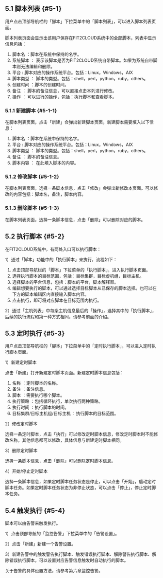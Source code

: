 ## 5.1 脚本列表 {#5-1}

用户点击顶部导航栏的「腳本」下拉菜单中的「脚本列表」，可以进入脚本列表页面。

脚本列表页面会显示出该用户保存在FIT2CLOUD系统中的全部脚本，列表中显示信息包括：

1.  脚本名 ：脚本在系统中保持的名字。
2.  系统脚本 ： 表示该脚本是否为FIT2CLOUD系统自带脚本。如果为系统自带脚本则无法编辑和删除。
3.  平台 : 脚本对应的操作系统平台。包括：Linux，Windows，AIX
4.  脚本类型 ： 脚本的类型。包括：shell，perl，python，ruby，others。
5.  创建时间 ：脚本的创建时间。
6.  备注 ： 脚本的备注信息，可以直接点击本列进行修改。
7.  操作 ： 可以进行的操作，包括：执行脚本和查看脚本。

### 5.1.1 新建脚本 {#5-1-1}

在脚本列表页面，点击「新建」会弹出新建脚本页面。新建脚本需要填入以下信息：

1.  脚本名 ：脚本在系统中保持的名字。
2.  平台 : 脚本对应的操作系统平台。包括：Linux，Windows，AIX
3.  脚本类型 ： 脚本的类型。包括：shell，perl，python，ruby，others。
4.  备注 ： 脚本的备注信息。
5.  脚本内容 ： 在此填入脚本的内容。

### 5.1.2 修改脚本 {#5-1-2}

在脚本列表页面，选择一条脚本信息，点击「修改」会弹出新修改本页面。可以修改的内容包括：脚本名，备注，脚本内容。

### 5.1.3 删除脚本 {#5-1-3}

在脚本列表页面，选择一条脚本信息，点击「删除」可以删除对应的脚本。

## 5.2 执行脚本 {#5-2}

在FIT2CLOUD系统中，有两处入口可以执行脚本：

1）通过「脚本」功能中的「执行脚本」来执行，流程如下：

1.  点击顶部导航栏的「脚本」下拉菜单的「执行脚本」，进入执行脚本页面。
2.  选择执行脚本的目标范围，包括：目标集群，目标虚机组，目标主机。
3.  选择脚本的平台信息，包括：脚本的平台，脚本解释器。
4.  编辑想要执行的脚本，可以通过选择目标脚本从已保存的脚本选择。也可以在下方的脚本编辑区内直接输入脚本内容。
5.  点击执行，即可将对应脚本在目标范围内执行。

2）通过「主机列表」中每条主机信息最后的「操作」，选择其中的「执行脚本」，后续的执行流程和第一种方式相同，请参考前面的介绍。

## 5.3 定时执行 {#5-3}

用户点击顶部导航栏的「腳本」下拉菜单中的「定时执行脚本」，可以进入定时执行脚本页面。

1）新建定时脚本

点击「新建」打开新建定时脚本页面。新建定时脚本信息包括：

1.  名称 ：定时脚本的名称。
2.  备注 ：备注信息。
3.  脚本 ：需要执行哪个脚本。
4.  执行策略 ：包括循环执行，单次执行两种策略。
5.  执行时间 ：执行脚本的时间。
6.  目标集群/目标主机组/目标主机 ：执行脚本的目标范围。

2）修改定时脚本

选择一条定时脚本，点击「执行」可以修改定时脚本信息，修改定时脚本时不能修改名称，其他信息都可以修改，具体信息与新建定时脚本相同。

3）删除定时脚本

选择一条脚本信息，点击「删除」可以删除定时脚本信息。

4）开始/停止定时脚本

选择一条脚本信息，如果定时脚本任务状态是停止，可以点击「开始」，启动定时脚本任务。如果定时脚本任务状态为非停止状态，可以点击「停止」，停止定时脚本任务。

## 5.4 触发执行 {#5-4}

脚本可以由告警来触发执行。

1）点击顶部导航的「监控告警」下拉菜单中的「告警设置」。

2）点击「新建」新建一个告警设置。

3）新建告警中的触发警告执行脚本、触发错误执行脚本、解除警告执行脚本、解除错误执行脚本，可以设置对应告警信息触发时自动执行的脚本。

关于告警的具体设置方法，请参考第六章监控告警。